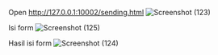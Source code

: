  Open http://127.0.0.1:10002/sending.html
![Screenshot (123)](https://user-images.githubusercontent.com/47876619/80273022-eb8b2e80-86f8-11ea-933c-2d7072c768ea.png)

 Isi form 
![Screenshot (125)](https://user-images.githubusercontent.com/47876619/80273029-09589380-86f9-11ea-886a-e19b3b236103.png)

 Hasil isi form 
![Screenshot (124)](https://user-images.githubusercontent.com/47876619/80273037-1f665400-86f9-11ea-9a8b-b6f46928c894.png)
